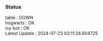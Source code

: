 ### Status


table : DOWN  
hogwarts : OK  
icy-bot : OK  
Latest Update : 2024-07-23 03:11:24.604725
